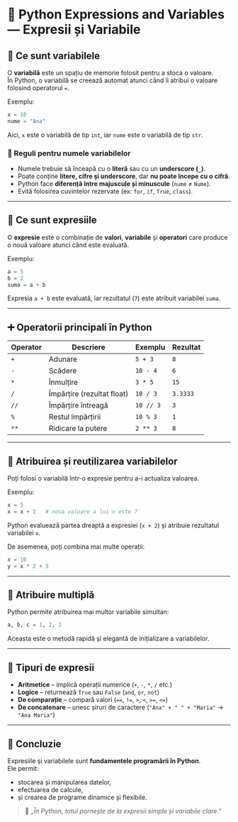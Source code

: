 # 🧮 Python Expressions and Variables — Expresii și Variabile

## 📘 Ce sunt variabilele
O **variabilă** este un spațiu de memorie folosit pentru a stoca o valoare.  
În Python, o variabilă se creează automat atunci când îi atribui o valoare folosind operatorul `=`.

Exemplu:
```python
x = 10
nume = "Ana"
```
Aici, `x` este o variabilă de tip `int`, iar `nume` este o variabilă de tip `str`.

### 🔹 Reguli pentru numele variabilelor
- Numele trebuie să înceapă cu o **literă** sau cu un **underscore (`_`)**.  
- Poate conține **litere, cifre și underscore**, dar **nu poate începe cu o cifră**.  
- Python face **diferență între majuscule și minuscule** (`nume` ≠ `Nume`).  
- Evită folosirea cuvintelor rezervate (ex: `for`, `if`, `True`, `class`).

---

## 🔢 Ce sunt expresiile
O **expresie** este o combinație de **valori**, **variabile** și **operatori** care produce o nouă valoare atunci când este evaluată.

Exemplu:
```python
a = 5
b = 2
suma = a + b
```
Expresia `a + b` este evaluată, iar rezultatul (`7`) este atribuit variabilei `suma`.

---

## ➕ Operatorii principali în Python

| Operator | Descriere | Exemplu | Rezultat |
|-----------|------------|----------|-----------|
| `+` | Adunare | `5 + 3` | `8` |
| `-` | Scădere | `10 - 4` | `6` |
| `*` | Înmulțire | `3 * 5` | `15` |
| `/` | Împărțire (rezultat float) | `10 / 3` | `3.3333` |
| `//` | Împărțire întreagă | `10 // 3` | `3` |
| `%` | Restul împărțirii | `10 % 3` | `1` |
| `**` | Ridicare la putere | `2 ** 3` | `8` |

---

## 🧠 Atribuirea și reutilizarea variabilelor
Poți folosi o variabilă într-o expresie pentru a-i actualiza valoarea.

Exemplu:
```python
x = 5
x = x + 2   # noua valoare a lui x este 7
```
Python evaluează partea dreaptă a expresiei (`x + 2`) și atribuie rezultatul variabilei `x`.

De asemenea, poți combina mai multe operații:
```python
x = 10
y = x * 2 + 5
```

---

## 🔄 Atribuire multiplă
Python permite atribuirea mai multor variabile simultan:
```python
a, b, c = 1, 2, 3
```
Aceasta este o metodă rapidă și elegantă de inițializare a variabilelor.

---

## 🧩 Tipuri de expresii
- **Aritmetice** – implică operații numerice (`+`, `-`, `*`, `/` etc.)  
- **Logice** – returnează `True` sau `False` (`and`, `or`, `not`)  
- **De comparație** – compară valori (`==`, `!=`, `>`, `<`, `>=`, `<=`)  
- **De concatenare** – unesc șiruri de caractere (`"Ana" + " " + "Maria"` → `"Ana Maria"`)

---

## 🏁 Concluzie
Expresiile și variabilele sunt **fundamentele programării în Python**.  
Ele permit:
- stocarea și manipularea datelor,  
- efectuarea de calcule,  
- și crearea de programe dinamice și flexibile.

> 💬 *„În Python, totul pornește de la expresii simple și variabile clare.”*

